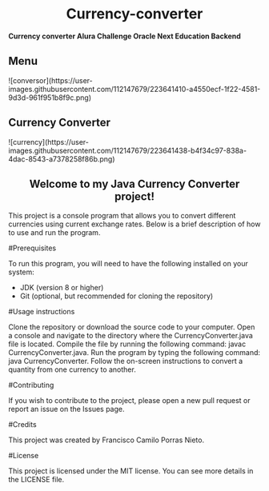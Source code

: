 <h1 align="center"> Currency-converter</h1>
<b>Currency converter Alura Challenge Oracle Next Education Backend </b>
<h2> Menu </h2>
![conversor](https://user-images.githubusercontent.com/112147679/223641410-a4550ecf-1f22-4581-9d3d-961f951b8f9c.png)

<br>
<h2> Currency Converter</h2>
![currency](https://user-images.githubusercontent.com/112147679/223641438-b4f34c97-838a-4dac-8543-a7378258f86b.png)

<h2 align="center">Welcome to my Java Currency Converter project!</h2>

This project is a console program that allows you to convert different currencies using current exchange rates. Below is a brief description of how to use and run the program.

#Prerequisites

To run this program, you will need to have the following installed on your system:

- JDK (version 8 or higher)
- Git (optional, but recommended for cloning the repository)

#Usage instructions

Clone the repository or download the source code to your computer.
Open a console and navigate to the directory where the CurrencyConverter.java file is located.
Compile the file by running the following command: javac CurrencyConverter.java.
Run the program by typing the following command: java CurrencyConverter.
Follow the on-screen instructions to convert a quantity from one currency to another.

#Contributing

If you wish to contribute to the project, please open a new pull request or report an issue on the Issues page.

#Credits

This project was created by Francisco Camilo Porras Nieto.

#License

This project is licensed under the MIT license. You can see more details in the LICENSE file.
